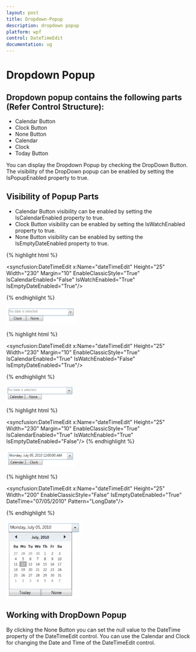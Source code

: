 ```yaml
---
layout: post
title: Dropdown-Popup
description: dropdown popup
platform: wpf
control: DateTimeEdit
documentation: ug
---
```


# Dropdown Popup

## Dropdown popup contains the following parts (Refer Control Structure):

* Calendar Button
* Clock Button
* None Button
* Calendar
* Clock
* Today Button

You can display the Dropdown Popup by checking the DropDown Button. The visibility of the DropDown popup can be enabled by setting the IsPopupEnabled property to true.

## Visibility of Popup Parts

* Calendar Button visibility can be enabled by setting the IsCalendarEnabled property to true. 
* Clock Button visibility can be enabled by setting the IsWatchEnabled property to true. 
* None Button visibility can be enabled by setting the IsEmptyDateEnabled property to true.



{% highlight html %}


<syncfusion:DateTimeEdit x:Name="dateTimeEdit" Height="25" Width="230" Margin="10" EnableClassicStyle="True"                         IsCalendarEnabled="False" IsWatchEnabled="True"                          IsEmptyDateEnabled="True"/>

{% endhighlight %}

![](Dropdown-Popup_images/Dropdown-Popup_img1.png)





{% highlight html %}


<syncfusion:DateTimeEdit x:Name="dateTimeEdit" Height="25" Width="230" Margin="10" EnableClassicStyle="True"                         IsCalendarEnabled="True" IsWatchEnabled="False"                          IsEmptyDateEnabled="True"/>

{% endhighlight  %}

![](Dropdown-Popup_images/Dropdown-Popup_img2.png)





{% highlight html %}

<syncfusion:DateTimeEdit x:Name="dateTimeEdit" Height="25" Width="230" Margin="10" EnableClassicStyle="True"                          IsCalendarEnabled="True" IsWatchEnabled="True"                          IsEmptyDateEnabled="False"/>
{% endhighlight %}


![](Dropdown-Popup_images/Dropdown-Popup_img3.png)




{% highlight html %}


<syncfusion:DateTimeEdit x:Name="dateTimeEdit" Height="25" Width="200" EnableClassicStyle="False" IsEmptyDateEnabled="True"                         DateTime="07/05/2010" Pattern="LongDate"/>

{% endhighlight  %}

![](Dropdown-Popup_images/Dropdown-Popup_img4.png)



## Working with DropDown Popup

By clicking the None Button you can set the null value to the DateTime property of the DateTimeEdit control. You can use the Calendar and Clock for changing the Date and Time of the DateTimeEdit control.


